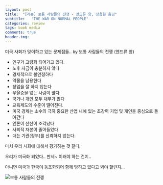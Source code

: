 ```yaml
---
layout: post
title:  "[리뷰] 보통 사람들의 전쟁 - 앤드류 양, 장용원 옮김"
subtitle:   "THE WAR ON NORMAL PEOPLE"
categories: review
tags: book media
comments: true
header-img: 
---
```

 
미국 사회가 맞이하고 있는 문제점들.. by 보통 사람들의 전쟁 (앤드류 양)

* 인구가 고령화 되어가고 있다.
* 노후 자금이 충분하지 않다
* 경제적으로 불안정하다
* 약물을 남용한다
* 창업을 잘 하지 않는다
* 우울증을 앓는 사람이 많다. 
* 국가나 개인 모두 채무가 많다
* 교육제도의 수준이 떨어진다.
* 미국 경제는 소수의 극히 중요한 산업 내에 있는 초강력 기업 및 개인을 중심으로 돌아간다
* 언론이 산산이 조각났다
* 사회적 자본이 줄어들었다
* 더는 기관(정부)를 신뢰하지 않는다. 

마치 우리 사회에 대해서 평가하는 것 같다.

우리가 미국화 되었다.. 만세~ 이래야 하는 건지..

아니면 미국과 한국이 동조화되어 함께 망하고 있다고 봐야 할런지...

![보통 사람들의 전쟁](https://youngsungson.github.io/assets/img/review/20220101-review-book-TheWarOnNormalPeople.jpg)
